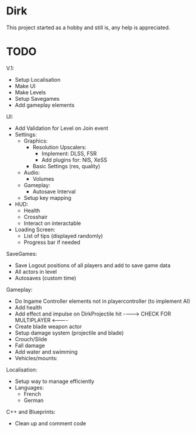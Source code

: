 # Dirk

This project started as a hobby and still is, any help is appreciated.

# TODO

V.1:
- Setup Localisation
- Make UI
- Make Levels
- Setup Savegames
- Add gameplay elements

UI:
- Add Validation for Level on Join event
- Settings:
  - Graphics:
    - Resolution
    Upscalers:
      - Implement: DLSS, FSR
      - Add plugins for: NIS, XeSS
    - Basic Settings (res, quality)
  - Audio:
    - Volumes
  - Gameplay:
    - Autosave Interval
  - Setup key mapping
- HUD:
  - Health
  - Crosshair
  - Interact on interactable
- Loading Screen:
  - List of tips (displayed randomly)
  - Progress bar if needed

SaveGames:
- Save Logout positions of all players and add to save game data
- All actors in level
- Autosaves (custom time)

Gameplay:
- Do Ingame Controller elements not in playercontroller (to implement AI)
- Add health
- Add effect and impulse on DirkProjectile hit ----> CHECK FOR MULTIPLAYER <----
- Create blade weapon actor
- Setup damage system (projectile and blade)
- Crouch/Slide
- Fall damage
- Add water and swimming
- Vehicles/mounts:

Localisation:
- Setup way to manage efficiently
- Languages:
  - French
  - German

C++ and Blueprints:
- Clean up and comment code
